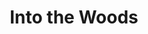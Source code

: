 ---
title: Into the Woods
year: 1996
opening_date: 1996-06-07
closing_date: 1996-06-23
layout: productions
image:
image_caption:
image_credit:
playbill: 
category: 
details:
  Theatre: Theatre Jacksonville
  Venue: Little Theatre
cast:
  Narrator: Karl Rogers
  Cinderella: Melissa Painter
  Jack: Carey Malloy
  Jack's Mother: Trish Strain
  Baker: Todd Baker
  Baker's Wife: Cristina Williams
  Cinderella's Stepmother: Peggie Black
  Florinda: Susan Klamroth Shami
  Lucinda: Emily Swallow
  Cinderella's Father: Charles Shami
  Little Red Riding Hood: Tania Lenore Howey
  Witch: Kathy Biddle
  Cinderella's Mother: Julie Wade
  Mysterious Man: Karl Rogers
  Wolf: Darren Frazier
  Granny: Katie G. Freedman
  Rapunzel: Amanda Rogers
  Rapunzel's Prince: Jerry Emmett Owen
  Cinderella's Prince: Trey Ryan
  Steward: Steve Metheny
  Giant: Elaine Gantz
  Snow White: Robyn L. Scott
  Sleeping Beauty: Shelly Hughes
crew:
  Artistic Director: Robert Arleigh White
  Scenic and Lighting Design: Andrew J. Way
  Musical Director: Laura Peden
  Costume Design: Nancy Pipkin
  Stage Manager: Elaine Gantz
  Assistant Stage Manager: Christina Roberts
  Key Grip: Jon Bennett
  Stage Hand:
    - Andrea Chaknis
    - Chris Cromartie
    - Jamie Thayer
    - Jacob Thayer
    - Patrick Looney
    - Nicholas Novelly
    - Sherri Stratton
    - Brad Whiteker
  Fly Captain: Craig Kassan
  Fly: 
    - Brad Whiteker
    - Pat Kassan
  Set Construction:
    - Jon Bennett
    - Andrea Chaknis
    - Ron Christianson
    - Sarah Meece
    - Brad Whiteker
    - Julie Wade
    - Steve Metheny
    - Karen Jones
    - Scott Hooks
    - Chris Powell
    - Chris Cromartie
    - Jacob Thayer
    - Jamie Thayer
    - Randy Roderick
    - Michelle Bargason
    - Fred Beckham
    - Pam Cashmere
  Properties Mistress: Donna Hughes
  Properties:
    - Carmen Chronister
    - Jessica Ray
    - Jose Ray
  Master Electrician: Jamie Wright
  Sound Designer: Craig Spirko
  Sound Technician: Michael Porter
  Light Board Technician: Gloria Pepe
  Follow Spot Technician: Ron Christianson
  Costume Crew:
    - Joy Smith
    - Nitzia Cochran
  Hair and Make-up: Bruce Musser
  Program Cover Art and Graphics Support: Melissa Russell
  Volunteer Coordinator: Lovelle MacLean
orchestra:
  Piano: Laura Peden
  Percussion: John Mayfield
  Clarinet: Valerie Mayfield
  Flute: Stephanie Nunez
  Violin: Augi Lye
external_links:
---